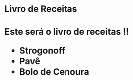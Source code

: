 <h1>    Livro de Receitas <h1>

Este será o livro de receitas !!

 - Strogonoff
 - Pavê
 - Bolo de Cenoura